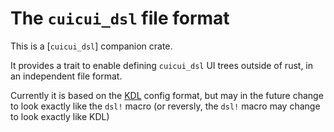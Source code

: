 # The `cuicui_dsl` file format

This is a [`cuicui_dsl`] companion crate.

It provides a trait to enable defining `cuicui_dsl` UI trees outside of rust,
in an independent file format.

Currently it is based on the [KDL](https://kdl.dev/) config format, but may
in the future change to look exactly like the `dsl!` macro (or reversly, the
`dsl!` macro may change to look exactly like KDL)